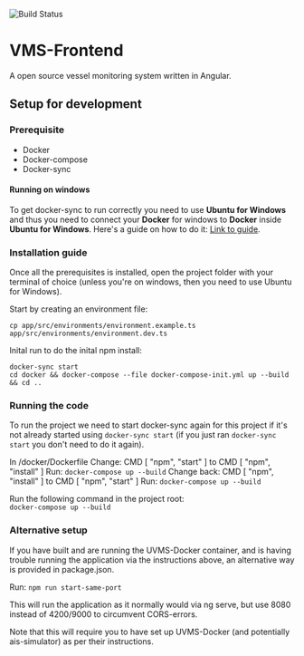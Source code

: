 ![Build Status](https://jenkins.focus.fish/buildStatus/icon?job=VMS-Frontend)

# VMS-Frontend

A open source vessel monitoring system written in Angular.

## Setup for development

### Prerequisite

- Docker
- Docker-compose
- Docker-sync

#### Running on windows

To get docker-sync to run correctly you need to use **Ubuntu for Windows** and thus you need to connect your **Docker** for windows to **Docker** inside **Ubuntu for Windows**. Here's a guide on how to do it: [Link to guide](https://nickjanetakis.com/blog/setting-up-docker-for-windows-and-wsl-to-work-flawlessly).

### Installation guide

Once all the prerequisites is installed, open the project folder with your terminal of choice (unless you're on windows, then you need to use Ubuntu for Windows).

Start by creating an environment file:

```
cp app/src/environments/environment.example.ts app/src/environments/environment.dev.ts
```

Inital run to do the inital npm install:

```
docker-sync start
cd docker && docker-compose --file docker-compose-init.yml up --build && cd ..
```

### Running the code

To run the project we need to start docker-sync again for this project if it's not already started using `docker-sync start` (if you just ran `docker-sync start` you don't need to do it again).

In /docker/Dockerfile Change: CMD [ "npm", "start" ] to CMD [ "npm", "install" ]
Run: `docker-compose up --build`
Change back: CMD [ "npm", "install" ] to CMD [ "npm", "start" ]
Run: `docker-compose up --build`

Run the following command in the project root:  
`docker-compose up --build`

### Alternative setup

If you have built and are running the UVMS-Docker container, and is having trouble running the application via the instructions above, an alternative way is provided in package.json.

Run: `npm run start-same-port`

This will run the application as it normally would via ng serve, but use 8080 instead of 4200/9000 to circumvent CORS-errors.

Note that this will require you to have set up UVMS-Docker (and potentially ais-simulator) as per their instructions.
